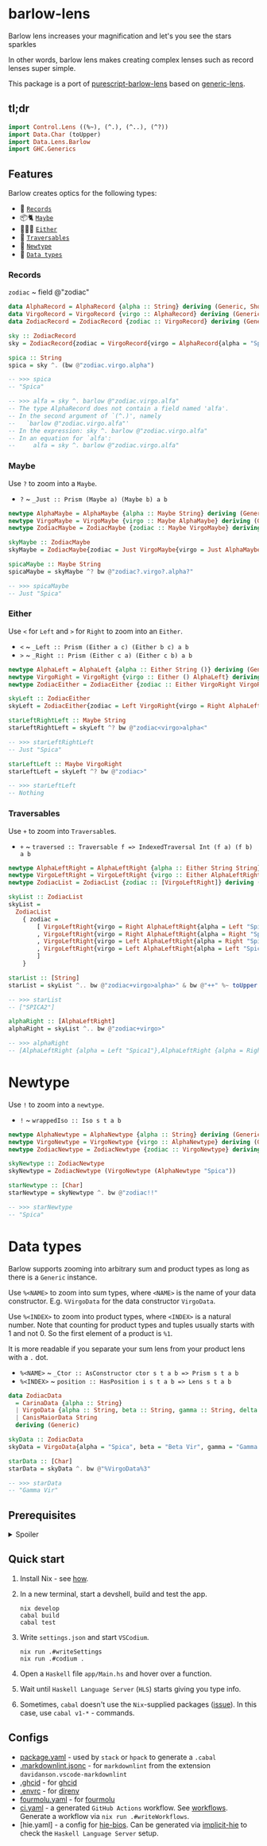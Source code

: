 # barlow-lens

Barlow lens increases your magnification and let's you see the stars sparkles

In other words, barlow lens makes creating complex lenses such as record lenses super simple.

This package is a port of [purescript-barlow-lens](https://github.com/sigma-andex/purescript-barlow-lens) based on [generic-lens](https://hackage.haskell.org/package/generic-lens).

## tl;dr

<!-- FOURMOLU_DISABLE -->

<!-- D

{-# LANGUAGE DataKinds #-}
{-# LANGUAGE DeriveGeneric #-}
{-# LANGUAGE TypeApplications #-}
{-# LANGUAGE DuplicateRecordFields #-}
{-# OPTIONS_GHC -Wno-unrecognised-pragmas #-}
{-# HLINT ignore "Use newtype instead of data" #-}

module Main where

import Data.Text.IO qualified as T
import Lima.Converter

E -->

<!-- FOURMOLU_ENABLE -->

```haskell
import Control.Lens ((%~), (^.), (^..), (^?))
import Data.Char (toUpper)
import Data.Lens.Barlow
import GHC.Generics
```

<!-- D

main :: IO ()
main = T.readFile "README.hs" >>= T.writeFile "README.md" . (Hs `convertTo` Md) (def & indent ?~ "i" & dedent ?~ "d" & enable ?~ "E" & disable ?~ "D")

E -->

## Features

Barlow creates optics for the following types:

- 🥇 [`Records`](#tldr)
- 📦🐈 [`Maybe`](#Maybe)
- 🤷🏽‍♀️ [`Either`](#Either)
- 📜 [`Traversables`](#Traversables)
- 🎁 [`Newtype`](#Newtype)
- 🤖 [`Data types`](#Data-types)

### Records

`zodiac` ~ field @"zodiac"

```haskell
data AlphaRecord = AlphaRecord {alpha :: String} deriving (Generic, Show)
data VirgoRecord = VirgoRecord {virgo :: AlphaRecord} deriving (Generic, Show)
data ZodiacRecord = ZodiacRecord {zodiac :: VirgoRecord} deriving (Generic, Show)

sky :: ZodiacRecord
sky = ZodiacRecord{zodiac = VirgoRecord{virgo = AlphaRecord{alpha = "Spica"}}}

spica :: String
spica = sky ^. (bw @"zodiac.virgo.alpha")

-- >>> spica
-- "Spica"

-- >>> alfa = sky ^. barlow @"zodiac.virgo.alfa"
-- The type AlphaRecord does not contain a field named 'alfa'.
-- In the second argument of `(^.)', namely
--   `barlow @"zodiac.virgo.alfa"'
-- In the expression: sky ^. barlow @"zodiac.virgo.alfa"
-- In an equation for `alfa':
--     alfa = sky ^. barlow @"zodiac.virgo.alfa"
```

### Maybe

Use `?` to zoom into a `Maybe`.

- `?` ~ `_Just :: Prism (Maybe a) (Maybe b) a b`

```haskell
newtype AlphaMaybe = AlphaMaybe {alpha :: Maybe String} deriving (Generic, Show)
newtype VirgoMaybe = VirgoMaybe {virgo :: Maybe AlphaMaybe} deriving (Generic, Show)
newtype ZodiacMaybe = ZodiacMaybe {zodiac :: Maybe VirgoMaybe} deriving (Generic, Show)

skyMaybe :: ZodiacMaybe
skyMaybe = ZodiacMaybe{zodiac = Just VirgoMaybe{virgo = Just AlphaMaybe{alpha = Just "Spica"}}}

spicaMaybe :: Maybe String
spicaMaybe = skyMaybe ^? bw @"zodiac?.virgo?.alpha?"

-- >>> spicaMaybe
-- Just "Spica"
```

### Either

Use `<` for `Left` and `>` for `Right` to zoom into an `Either`.

- `<` ~ `_Left :: Prism (Either a c) (Either b c) a b`
- `>` ~ `_Right :: Prism (Either c a) (Either c b) a b`

```haskell
newtype AlphaLeft = AlphaLeft {alpha :: Either String ()} deriving (Generic, Show)
newtype VirgoRight = VirgoRight {virgo :: Either () AlphaLeft} deriving (Generic, Show)
newtype ZodiacEither = ZodiacEither {zodiac :: Either VirgoRight VirgoRight} deriving (Generic, Show)

skyLeft :: ZodiacEither
skyLeft = ZodiacEither{zodiac = Left VirgoRight{virgo = Right AlphaLeft{alpha = Left "Spica"}}}

starLeftRightLeft :: Maybe String
starLeftRightLeft = skyLeft ^? bw @"zodiac<virgo>alpha<"

-- >>> starLeftRightLeft
-- Just "Spica"

starLeftLeft :: Maybe VirgoRight
starLeftLeft = skyLeft ^? bw @"zodiac>"

-- >>> starLeftLeft
-- Nothing
```

### Traversables

Use `+` to zoom into `Traversable`s.

- `+` ~ `traversed :: Traversable f => IndexedTraversal Int (f a) (f b) a b`

```haskell
newtype AlphaLeftRight = AlphaLeftRight {alpha :: Either String String} deriving (Generic, Show)
newtype VirgoLeftRight = VirgoLeftRight {virgo :: Either AlphaLeftRight AlphaLeftRight} deriving (Generic, Show)
newtype ZodiacList = ZodiacList {zodiac :: [VirgoLeftRight]} deriving (Generic, Show)

skyList :: ZodiacList
skyList =
  ZodiacList
    { zodiac =
        [ VirgoLeftRight{virgo = Right AlphaLeftRight{alpha = Left "Spica1"}}
        , VirgoLeftRight{virgo = Right AlphaLeftRight{alpha = Right "Spica2"}}
        , VirgoLeftRight{virgo = Left AlphaLeftRight{alpha = Right "Spica3"}}
        , VirgoLeftRight{virgo = Left AlphaLeftRight{alpha = Left "Spica4"}}
        ]
    }

starList :: [String]
starList = skyList ^.. bw @"zodiac+virgo>alpha>" & bw @"++" %~ toUpper

-- >>> starList
-- ["SPICA2"]

alphaRight :: [AlphaLeftRight]
alphaRight = skyList ^.. bw @"zodiac+virgo>"

-- >>> alphaRight
-- [AlphaLeftRight {alpha = Left "Spica1"},AlphaLeftRight {alpha = Right "Spica2"}]
```

# Newtype

Use `!` to zoom into a `newtype`.

- `!` ~ `wrappedIso :: Iso s t a b`

```haskell
newtype AlphaNewtype = AlphaNewtype {alpha :: String} deriving (Generic)
newtype VirgoNewtype = VirgoNewtype {virgo :: AlphaNewtype} deriving (Generic)
newtype ZodiacNewtype = ZodiacNewtype {zodiac :: VirgoNewtype} deriving (Generic)

skyNewtype :: ZodiacNewtype
skyNewtype = ZodiacNewtype (VirgoNewtype (AlphaNewtype "Spica"))

starNewtype :: [Char]
starNewtype = skyNewtype ^. bw @"zodiac!!"

-- >>> starNewtype
-- "Spica"
```

# Data types

Barlow supports zooming into arbitrary sum and product types as long as there is a `Generic` instance.

Use `%<NAME>` to zoom into sum types, where `<NAME>` is the name of your data constructor. E.g. `%VirgoData` for the data constructor `VirgoData`.

Use `%<INDEX>` to zoom into product types, where `<INDEX>` is a natural number.
Note that counting for product types and tuples usually starts with 1 and not 0.
So the first element of a product is `%1`.

It is more readable if you separate your sum lens from your product lens with a `.` dot.

- `%<NAME>` ~ `_Ctor :: AsConstructor ctor s t a b => Prism s t a b`
- `%<INDEX>` ~ `position :: HasPosition i s t a b => Lens s t a b`

```haskell
data ZodiacData
  = CarinaData {alpha :: String}
  | VirgoData {alpha :: String, beta :: String, gamma :: String, delta :: String}
  | CanisMaiorData String
  deriving (Generic)

skyData :: ZodiacData
skyData = VirgoData{alpha = "Spica", beta = "Beta Vir", gamma = "Gamma Vir", delta = "Del Vir"}

starData :: [Char]
starData = skyData ^. bw @"%VirgoData%3"

-- >>> starData
-- "Gamma Vir"
```

## Prerequisites

<details>

  <summary>Spoiler</summary>

- [flake.nix](./flake.nix) - code in this flake is extensively commented.
- [codium-haskell](https://github.com/deemp/flakes/tree/main/templates/codium/haskell#readme) - this flake.
- [codium-haskell-simple](https://github.com/deemp/flakes/tree/main/templates/codium/haskell-simple#readme) - a simplified version of this flake.
- [language-tools/haskell](https://github.com/deemp/flakes/blob/main/language-tools/haskell/flake.nix) - a flake that conveniently provides `Haskell` tools.
- [Conventions](https://github.com/deemp/flakes/blob/main/README/Conventions.md#dev-tools)
- [codium-generic](https://github.com/deemp/flakes/tree/main/templates/codium/generic#readme) - info just about `VSCodium` with extensions.
- [Haskell](https://github.com/deemp/flakes/blob/main/README/Haskell.md) - general info about `Haskell` tools.
- [Troubleshooting](https://github.com/deemp/flakes/blob/main/README/Troubleshooting.md)
- [Prerequisites](https://github.com/deemp/flakes#prerequisites)
- [Nixpkgs support for incremental Haskell builds](https://www.haskellforall.com/2022/12/nixpkgs-support-for-incremental-haskell.html)
- [flakes](https://github.com/deemp/flakes#readme) - my Nix flakes that may be useful for you.

</details>

## Quick start

1. Install Nix - see [how](https://github.com/deemp/flakes/blob/main/README/InstallNix.md).

1. In a new terminal, start a devshell, build and test the app.

    ```console
    nix develop
    cabal build
    cabal test
    ```

1. Write `settings.json` and start `VSCodium`.

    ```console
    nix run .#writeSettings
    nix run .#codium .
    ```

1. Open a `Haskell` file `app/Main.hs` and hover over a function.

1. Wait until `Haskell Language Server` (`HLS`) starts giving you type info.

1. Sometimes, `cabal` doesn't use the `Nix`-supplied packages ([issue](https://github.com/NixOS/nixpkgs/issues/130556#issuecomment-1114239002)). In this case, use `cabal v1-*` - commands.

## Configs

- [package.yaml](./package.yaml) - used by `stack` or `hpack` to generate a `.cabal`
- [.markdownlint.jsonc](./.markdownlint.jsonc) - for `markdownlint` from the extension `davidanson.vscode-markdownlint`
- [.ghcid](./.ghcid) - for [ghcid](https://github.com/ndmitchell/ghcid)
- [.envrc](./.envrc) - for [direnv](https://github.com/direnv/direnv)
- [fourmolu.yaml](./fourmolu.yaml) - for [fourmolu](https://github.com/fourmolu/fourmolu#configuration)
- [ci.yaml](.github/workflows/ci.yaml) - a generated `GitHub Actions` workflow. See [workflows](https://github.com/deemp/flakes/tree/main/workflows). Generate a workflow via `nix run .#writeWorkflows`.
- [hie.yaml] - a config for [hie-bios](https://github.com/haskell/hie-bios). Can be generated via [implicit-hie](https://github.com/Avi-D-coder/implicit-hie) to check the `Haskell Language Server` setup.
